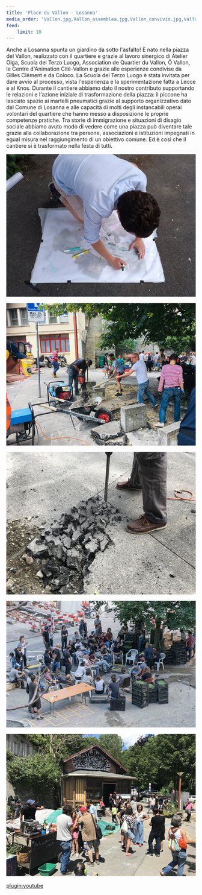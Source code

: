 ```yaml
---
title: 'Place du Vallon - Losanna'
media_order: 'Vallon.jpg,Vallon_assemblea.jpg,Vallon_convivio.jpg,Vallon_lavoro.jpg,Vallon_asfalto.jpg,Vallon_mappa.jpg'
feed:
    limit: 10
---
```


Anche a Losanna spunta un giardino da sotto l'asfalto! È nato nella piazza del Vallon, realizzato con il quartiere e grazie al lavoro sinergico di Atelier Olga, Scuola del Terzo Luogo, Association de Quartier du Vallon​, Ô Vallon​, le Centre d'Animation Citè-Vallon e grazie alle esperienze condivise da Gilles Clément e da Coloco.
La Scuola del Terzo Luogo è stata invitata per dare avvio al processo, vista l'esperienza e la sperimentazione fatta a Lecce e al Knos. Durante il cantiere abbiamo dato il nostro contributo supportando le relazioni e l'azione iniziale di trasformazione della piazza: il piccone ha lasciato spazio ai martelli pneumatici grazie al supporto organizzativo dato dal Comune di Losanna e alle capacità di molti degli instancabili operai volontari del quartiere che hanno messo a disposizione le proprie competenze pratiche.
Tra storie di immigrazione e situazioni di disagio sociale abbiamo avuto modo di vedere come una piazza può diventare tale grazie alla collaborazione tra persone, associazioni e istituzioni impegnati in egual misura nel raggiungimento di un obiettivo comune.
Ed è così che il cantiere si è trasformato nella festa di tutti.

![](Vallon_mappa.jpg)

![](Vallon_lavoro.jpg)

![](Vallon_asfalto.jpg)

![](Vallon_assemblea.jpg)

![](Vallon_convivio.jpg)

[plugin:youtube](https://youtu.be/ifRiw8c7kuU)

